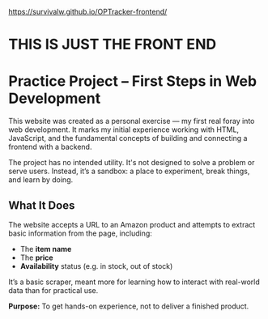 https://survivalw.github.io/OPTracker-frontend/


# THIS IS JUST THE FRONT END

# Practice Project – First Steps in Web Development

This website was created as a personal exercise — my first real foray into web development. It marks my initial experience working with HTML, JavaScript, and the fundamental concepts of building and connecting a frontend with a backend.

The project has no intended utility. It's not designed to solve a problem or serve users. Instead, it’s a sandbox: a place to experiment, break things, and learn by doing.

## What It Does

The website accepts a URL to an Amazon product and attempts to extract basic information from the page, including:

- The **item name**
- The **price**
- **Availability** status (e.g. in stock, out of stock)

It’s a basic scraper, meant more for learning how to interact with real-world data than for practical use.

**Purpose:** To get hands-on experience, not to deliver a finished product.
